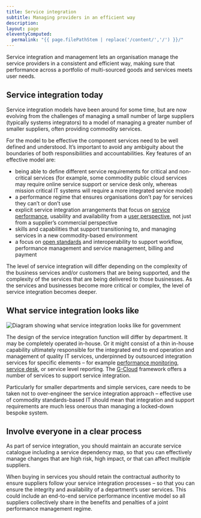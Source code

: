 ```yaml
---
title: Service integration
subtitle: Managing providers in an efficient way
description:
layout: page
eleventyComputed:
  permalink: "{{ page.filePathStem | replace('/content/','/') }}/"
---
```


Service integration and management lets an organisation manage the service providers in a consistent and efficient way, making sure that performance across a portfolio of multi-sourced goods and services meets user needs.

## Service integration today

Service integration models have been around for some time, but are now evolving from the challenges of managing a small number of large suppliers (typically systems integrators) to a model of managing a greater number of smaller suppliers, often providing commodity services.

For the model to be effective the component services need to be well defined and understood. It’s important to avoid any ambiguity about the boundaries of both responsibilities and accountabilities. Key features of an effective model are:

-   being able to define different service requirements for critical and non-critical services (for example, some commodity public cloud services may require online service support or service desk only, whereas mission critical IT systems will require a more integrated service model)
-   a performance regime that ensures organisations don’t pay for services they can’t or don’t use
-   explicit service integration arrangements that focus on [service performance](/version-1/guides/monitoring/), usability and availability from a [user perspective](/web/20150514003210/https://www.gov.uk/service-manual/user-centred-design), not just from a supplier’s commercial perspective
-   skills and capabilities that support transitioning to, and managing services in a new commodity-based environment
-   a focus on [open standards](/version-1/guides/open-standards-and-licensing/) and interoperability to support workflow, performance management and service management, billing and payment

The level of service integration will differ depending on the complexity of the business services and/or customers that are being supported, and the complexity of the services that are being delivered to those businesses. As the services and businesses become more critical or complex, the level of service integration becomes deeper.

## What service integration looks like

![Diagram showing what service integration looks like for government](/assets/content/version-1/guides/images/service-integration-diagram.png)

The design of the service integration function will differ by department. It may be completely operated in-house. Or it might consist of a thin in-house capability ultimately responsible for the integrated end to end operation and management of quality IT services, underpinned by outsourced integration services for specific elements – for example [performance monitoring](/version-1/guides/analytics-tools/), [service desk](/version-1/guides/helpdesk/), or service level reporting. The [G-Cloud](/web/20150514003210/https://www.gov.uk/how-to-use-cloudstore) framework offers a number of services to support service integration.

Particularly for smaller departments and simple services, care needs to be taken not to over-engineer the service integration approach – effective use of commodity standards-based IT should mean that integration and support requirements are much less onerous than managing a locked-down bespoke system.

## Involve everyone in a clear process

As part of service integration, you should maintain an accurate service catalogue including a service dependency map, so that you can effectively manage changes that are high risk, high impact, or that can affect multiple suppliers.

When buying in services you should retain the contractual authority to ensure suppliers follow your service integration processes – so that you can ensure the integrity and availability of a department’s user services. This could include an end-to-end service performance incentive model so all suppliers collectively share in the benefits and penalties of a joint performance management regime.
